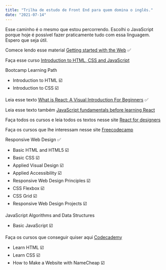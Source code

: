 ```yaml
---
title: "Trilha de estudo de Front End para quem domina o inglês."
date: "2021-07-14"
---
```


Esse caminho é o mesmo que estou percorrendo. Escolhi o JavaScript porque hoje é possível fazer praticamente tudo com essa linguagem.<br>Espero que seja útil.

<script type="text/javascript" src="https://ssl.gstatic.com/trends_nrtr/2578_RC02/embed_loader.js"></script> <script type="text/javascript"> trends.embed.renderExploreWidget("TIMESERIES", {"comparisonItem":[{"keyword":"/m/02p97","geo":"","time":"today 12-m"},{"keyword":"/m/012l1vxv","geo":"","time":"today 12-m"},{"keyword":"/m/05z1_","geo":"","time":"today 12-m"},{"keyword":"Ruby","geo":"","time":"today 12-m"},{"keyword":"/m/060kv","geo":"","time":"today 12-m"}],"category":0,"property":""}, {"exploreQuery":"q=%2Fm%2F02p97,%2Fm%2F012l1vxv,%2Fm%2F05z1_,Ruby,%2Fm%2F060kv&date=today 12-m,today 12-m,today 12-m,today 12-m,today 12-m","guestPath":"https://trends.google.com.br:443/trends/embed/"}); </script>


Comece lendo esse material [Getting started with the Web](https://developer.mozilla.org/en-US/docs/Learn/Getting_started_with_the_web) ✅

Faça esse curso [Introduction to HTML, CSS and JavaScript](https://frontendmasters.com/bootcamp)

Bootcamp Learning Path

- Introduction to HTML ☑️
- Introduction to CSS ☑️

Leia esse texto [What is React: A Visual Introduction For Beginners](https://learnreact.design/posts/what-is-react) ✅

Leia esse texto também [JavaScript fundamentals before learning React](https://www.robinwieruch.de/javascript-fundamentals-react-requirements#entering-react-after-learning-javascript)

Faça todos os cursos e leia todos os textos nesse site [React for designers](https://reactfordesigners.com)

Faça os cursos que lhe interessam nesse site [Freecodecamp](https://freecodecamp.com)

Responsive Web Design ✅

- Basic HTML and HTML5 ☑️
- Basic CSS ☑️
- Applied Visual Design ☑️
- Applied Accessibility ☑️
- Responsive Web Design Principles ☑️
- CSS Flexbox ☑️
- CSS Grid ☑️
- Responsive Web Design Projects ☑️

JavaScript Algorithms and Data Structures

- Basic JavaScript ☑️

Faça os cursos que conseguir quiser aqui [Codecademy](https://codecademy.com)

- Learn HTML ☑️
- Learn CSS ☑️
- How to Make a Website with NameCheap ☑️



